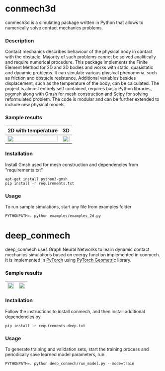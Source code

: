 # conmech3d

conmech3d is a simulating package written in Python that allows to numerically solve contact mechanics problems. 

### Description

Contact mechanics describes behaviour of the physical body in contact with the obstacle. Majority of such problems cannot be solved analitically and require numerical procedure. This package implements the Finite Element Method for 2D and 3D bodies and works with static, quasistatic and dynamic problems. It can simulate various physical phenomena, such as friction and obstacle resistance. Additional variables besides displacement, such as the temperature of the body, can be calculated. The project is almost entirely self contained, requires basic Python libraries, [pygmsh](https://github.com/meshpro/pygmsh) along with [Gmsh](https://gmsh.info/) for mesh construction and [Scipy](https://scipy.org/) for solving reformulated problem. The code is modular and can be further extended to include new physical models.

### Sample results

| 2D with temperature | 3D |
:-------------------------:|:-------------------------:
<img src="/samples/circle_roll_temperature.gif" width="100%" /> |  <img src="samples/ball_roll_3d.gif" width="100%" />


### Installation

Install Gmsh used for mesh construction and dependencies from "requirements.txt"

    apt-get install python3-gmsh
    pip install -r requirements.txt

### Usage

To run sample simulations, start any file from examples folder

    PYTHONPATH=. python examples/examples_2d.py


# deep_conmech

deep_conmech uses Graph Neural Networks to learn dynamic contact mechanics simulations based on energy function implemented in conmech. It is implemented in [PyTorch](https://pytorch.org/) using [PyTorch Geometric](https://github.com/pyg-team/pytorch_geometric) library.

### Sample results

<img src="samples/graph_circle_slope.gif" width="100%" /> | <img src="samples/graph_circle_left.gif" width="100%" />
:-------------------------:|:-------------------------:

### Installation

Follow the instructions to install conmech, and then install additional dependencies by

    pip install -r requirements-deep.txt

### Usage

To generate training and validation sets, start the training process and periodically save learned model parameters, run

    PYTHONPATH=. python deep_conmech/run_model.py --mode=train
<!-- 
To generate sample trajectories using the most current saved model parameters, run

    PYTHONPATH=. python deep_conmech/run_model.py --mode=plot
  -->


